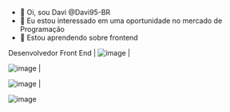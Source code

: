 - 👋 Oi, sou Davi @Davi95-BR
- 👀 Eu estou interessado em uma oportunidade no mercado de Programação
- 🌱 Estou aprendendo sobre frontend


Desenvolvedor Front End | ![image](https://user-images.githubusercontent.com/74278382/116322783-20f6ac00-a793-11eb-9155-3357c1e65288.png)
 | 
 
 ![image](https://user-images.githubusercontent.com/74278382/116322763-15a38080-a793-11eb-933b-1878c8b1ca8b.png)
 |
 
 ![image](https://user-images.githubusercontent.com/74278382/116322745-09b7be80-a793-11eb-93a7-f984428df74d.png)
 |
 
 ![image](https://user-images.githubusercontent.com/74278382/116322536-a594fa80-a792-11eb-8afa-a020419d7e67.png)

<!---
Davi95-BR/Davi95-BR is a ✨ special ✨ repository because its `README.md` (this file) appears on your GitHub profile.
You can click the Preview link to take a look at your changes.
--->

